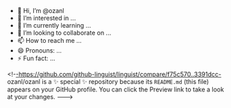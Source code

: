 - 👋 Hi, I’m @ozanl
- 👀 I’m interested in ...
- 🌱 I’m currently learning ...
- 💞️ I’m looking to collaborate on ...
- 📫 How to reach me ...
- 😄 Pronouns: ...
- ⚡ Fun fact: ...

<!-[-](https://github.com/github-linguist/linguist/compare/f75c570..3391dcc)https://github.com/github-linguist/linguist/compare/f75c570..3391dcc-
ozanl/ozanl is a ✨ special ✨ repository because its `README.md` (this file) appears on your GitHub profile.
You can click the Preview link to take a look at your changes.
--->
